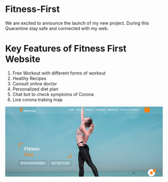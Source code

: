 # Fitness-First
We are excited to announce the launch of my new project.
During this Quarantine  stay safe and connected  with my web.

# Key Features  of Fitness First Website
1. Free Workout with different  forms of workout 
2. Healthy  Recipes
3. Consult online doctor
4. Personalized diet plan
5. Chat bot to check symptoms of Corona
6. Live   corona traking map 

![image](images/homepage.png)
